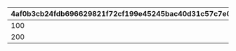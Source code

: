 |4af0b3cb24fdb696629821f72cf199e45245bac40d31c57c7e08be9566fceef2|d8084ecca624eba603774be759653054dfb4a57123cfc61678600727ea3bc600|ceccdeef66e441de4300ea88a1ed16d34986a6357d357a654c08c54f513b3abc|17038ae40d5f5877a00c6ea3d717fda390154f950dfd3f6dfa42eb29c4be15ae|84632bb3e198990a72f53ccb4ce22caecd99bcf301c6a09d5c03823af38ebe8d|c3d0f81b8b8946d8d37c16b644fba5fbadde0385dd9033eaae75f24c9007ca20|
| --- | --- | --- | --- | --- | --- |
|100|30|30|30|30|30|
|200|15|15|15|15|15|